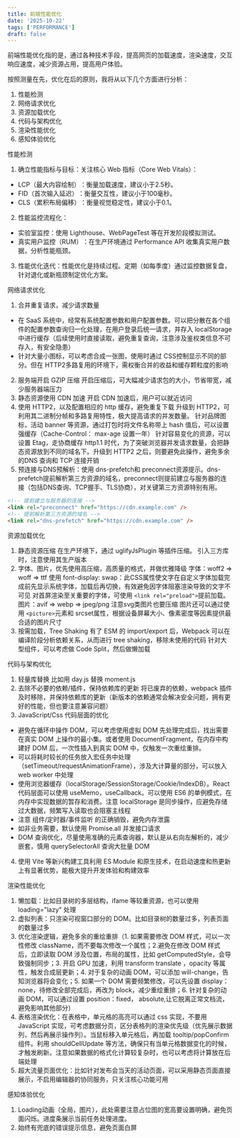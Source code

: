 ```yaml
---
title: 前端性能优化
date: '2025-10-22'
tags: ['PERFORMANCE']
draft: false
---
```


前端性能优化指的是，通过各种技术手段，提高网页的加载速度，渲染速度，交互响应速度，减少资源占用，提高用户体验。

按照测量在先，优化在后的原则，我将从以下几个方面进行分析：

1. 性能检测
2. 网络请求优化
3. 资源加载优化
4. 代码与架构优化
5. 渲染性能优化
6. 感知体验优化

性能检测

1. 确立性能指标与目标：关注核心 Web 指标（Core Web Vitals）：

- LCP（最大内容绘制）​​：衡量加载速度，建议小于2.5秒。
- FID（首次输入延迟）​​：衡量交互性，建议小于100毫秒。
- CLS（累积布局偏移）​​：衡量视觉稳定性，建议小于0.1。

2. 性能监控流程化：

- 实验室监控​：使用 Lighthouse、WebPageTest 等在开发阶段模拟测试。
- 真实用户监控（RUM）​​：在生产环境通过 Performance API 收集真实用户数据，分析性能瓶颈。

3. 性能优化迭代​：性能优化是持续过程。定期（如每季度）通过监控数据复盘，针对退化或新瓶颈制定优化方案。

网络请求优化

1. 合并重复请求，减少请求数量

- 在 SaaS 系统中，经常有系统配置参数和用户配置参数。可以把分散在各个组件的配置参数查询归一化处理，在用户登录后统一请求，并存入 localStorage 中进行缓存（后续使用时直接读取，避免重复查询，注意涉及鉴权类信息不可存入，有安全隐患）
- 针对大量小图标，可以考虑合成一张图，使用时通过 CSS控制显示不同的部分。但在 HTTP2多路复用的环境下，需权衡合并的收益和缓存颗粒度的影响

2. 服务端开启 GZIP 压缩
   开启压缩后，可大幅减少请求包的大小，节省带宽，减少服务器端压力
3. 静态资源使用 CDN 加速
   开启 CDN 加速后，用户可以就近访问
4. 使用 HTTP2，以及配置相应的 http 缓存，避免重复下载
   升级到 HTTP2，可利用其二进制分帧和多路复用特性，极大提高请求的并发数量。
   针对品牌图标，活动 banner 等资源，通过打包时将文件名称带上 hash 值后，可以设置强缓存（Cache-Control： max-age 设置一年）
   针对容易变化的资源，可以设置 Etag，走协商缓存
   http1.1 时代，为了突破浏览器并发请求数量，会把静态资源放到不同的域名下。升级到 HTTP2 之后，则要避免此操作，避免多余的DNS 查询和 TCP 连接开销
5. 预连接与DNS预解析​：使用 dns-prefetch和 preconnect资源提示。dns-prefetch提前解析第三方资源的域名，preconnect则提前建立与服务器的连接（包括DNS查询、TCP握手、TLS协商），对关键第三方资源特别有用。

```html
<!-- 提前建立与服务器的连接 -->
<link rel="preconnect" href="https://cdn.example.com" />
<!-- 提前解析第三方资源的域名 -->
<link rel="dns-prefetch" href="https://cdn.example.com" />
```

资源加载优化

1. 静态资源压缩
   在生产环境下，通过 uglifyJsPlugin 等插件压缩。
   引入三方库时，注意使用其生产版本
2. 字体、图片，优先使用高压缩，高质量的格式，并做优雅降级
   字体：woff2 => woff => ttf
   使用 font-display: swap​：此CSS属性使文字在自定义字体加载完成前先显示系统字体，加载后再切换，有效避免因字体阻塞渲染导致的文字不可见
   对首屏渲染至关重要的字体，可使用 `<link rel="preload">`提前加载。
   图片：avif => webp => jpeg/png
   注意svg类图片也要压缩
   图片还可以通过使用 `<picture>`元素和 srcset属性，根据设备屏幕大小、像素密度等因素提供最合适的图片尺寸
3. 按需加载，Tree Shaking
   有了 ESM 的 import/export 后，Webpack 可以在编译阶段分析依赖关系，从而进行 tree shaking，移除未使用的代码
   针对大型组件，可以考虑做 Code Split，然后做懒加载

代码与架构优化

1. 轻量库替换
   比如用 day.js 替换 moment.js
2. 去除不必要的依赖/插件，保持依赖库的更新
   将已废弃的依赖，webpack 插件及时移除，并保持依赖库的更新（新版本的依赖通常会解决安全问题，拥有更好的性能，但也要注意兼容问题）
3. JavaScript/Css 代码层面的优化

- 避免在循环中操作 DOM，可以考虑使用虚拟 DOM 先处理完成后，找出需要在真实 DOM 上操作的最小集。或者使用 DocumentFragment，在内存中构建好 DOM 后，一次性插入到真实 DOM 中，仅触发一次重绘重排。
- 可以将耗时较长的任务放入宏任务中处理（setTimeout/requestAnimationFrame），涉及大计算量的部分，可以放入 web worker 中处理
- 使用浏览器缓存（localStorage/SessionStorage/Cookie/IndexDB）。React 代码层面可以使用 useMemo，useCallback。可以使用 ES6 的单例模式，在内存中实现数据的暂存和消费。注意 localStorage 是同步操作，应避免存储过大数据，频繁写入读取也会阻塞主线程
- 注意 组件/定时器/事件监听 的正确销毁，避免内存泄露
- 如非业务需要，默认使用 Promise.all 并发接口请求
- DOM 查询优化，尽量使用准确的元素查询器，默认是从右向左解析的，减少嵌套，慎用 querySelectorAll 查询大批量 DOM

4. 使用 Vite 等新兴构建工具利用 ES Module 和原生技术，在启动速度和热更新上有显著优势，能极大提升开发体验和构建效率

渲染性能优化

1. 懒加载：比如目录树的多层结构，ifame 等较重资源，也可以使用 loading="lazy" 处理
2. 虚拟列表：只渲染可视窗口部分的 DOM。比如目录树的数量过多，列表页面的数量过多
3. 优化渲染逻辑，避免多余的重绘重排（1. 如果需要修改 DOM 样式，可以一次性修改 className，而不要每次修改一个属性；2.避免在修改 DOM 样式后，立即读取 DOM 涉及位置，布局的属性，比如 getComputedStyle，会导致强制同步；3. 开启 GPU 加速，利用 transform translate ，opacity 等属性，触发合成层更新；4. 对于复杂的动画 DOM，可以添加 will-change，告知浏览器将会变化；5. 如果一个 DOM 需要频繁修改，可以先设置 display：none，待修改全部完成后，再改为 block，减少重绘重排；6. 针对复杂的动画 DOM，可以通过设置 position：fixed， absolute,让它脱离正常文档流，避免影响其他部分）
4. 表格渲染优化：在表格中，单元格的高亮可以通过 css 实现，不要用 JavaScript 实现，可考虑数据分页，区分表格列的渲染优先级（优先展示数据列，然后再展示操作列）。当鼠标移入单元格后，再加载 tooltip/popConfirm 组件。利用 shouldCellUpdate 等方法，确保只有当单元格数据变化的时候，才触发刷新。注意如果数据的格式化计算较复杂时，也可以考虑将计算放在后端处理
5. 超大流量页面优化：比如针对发布会当天的活动页面，可以采用静态页面直接展示，不启用编辑器的协同服务，只关注核心功能可用

感知体验优化

1. Loading动画（全局，图片），此处需要注意占位图的宽高要设置明确，避免页面闪烁。进度条展示当前任务处理进度。
2. 始终有兜底的错误提示信息，避免页面白屏
